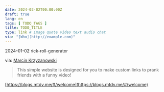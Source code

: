 ```yaml
---
date: 2024-02-02T00:00:00Z
draft: true
lang: en
tags: [ TODO_TAGS ]
title: TODO_TITLE
type: link # image quote video text audio chat
via: "[Who](http://example.com)"
---
```



2024-01-02 rick-roll-generator

via: [Marcin Krzyzanowski](https://twitter.com/krzyzanowskim/status/1752694107452178515)

> This simple website is designed for you to make custom links to prank friends with a funny video!

[https://blogs.mtdv.me/#/welcome](https://blogs.mtdv.me/#/welcome)

